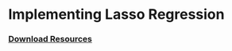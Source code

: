 # Implementing Lasso Regression

### [Download Resources](https://drive.google.com/drive/folders/1bi7BYFaU8izhzTUXep2Cz4JcHoRNWwaH?usp=sharing)
